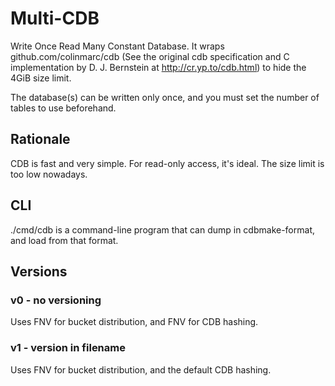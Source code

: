 # Multi-CDB
Write Once Read Many Constant Database.
It wraps github.com/colinmarc/cdb 
(See the original cdb specification and C implementation by D. J. Bernstein at http://cr.yp.to/cdb.html)
to hide the 4GiB size limit.

The database(s) can be written only once, and you must set the number of tables to use beforehand.

## Rationale
CDB is fast and very simple. For read-only access, it's ideal.
The size limit is too low nowadays.

## CLI
./cmd/cdb is a command-line program that can dump in cdbmake-format, and load from that format.

## Versions
### v0 - no versioning
Uses FNV for bucket distribution, and FNV for CDB hashing.

### v1 - version in filename
Uses FNV for bucket distribution, and the default CDB hashing.
